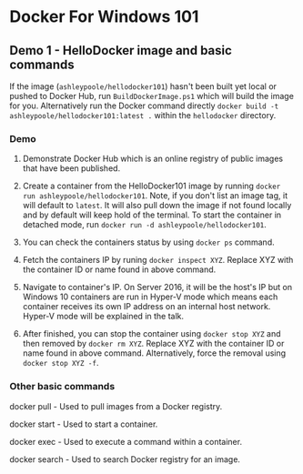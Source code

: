 # Docker For Windows 101

## Demo 1 - HelloDocker image and basic commands

If the image (`ashleypoole/hellodocker101`) hasn't been built yet local or pushed to Docker Hub, run `BuildDockerImage.ps1` which will build the image for you. Alternatively run the Docker command directly `docker build -t ashleypoole/hellodocker101:latest .` within the `hellodocker` directory.

### Demo

1) Demonstrate Docker Hub which is an online registry of public images that have been published.

2) Create a container from the HelloDocker101 image by running `docker run ashleypoole/hellodocker101`.
Note, if you don't list an image tag, it will default to `latest`. It will also pull down the image if not found locally and by default will keep hold of the terminal. To start the container in detached mode, run `docker run -d ashleypoole/hellodocker101`.

3) You can check the containers status by using `docker ps` command.

4) Fetch the containers IP by runing `docker inspect XYZ`. Replace XYZ with the container ID or name found in above command.

5) Navigate to container's IP. On Server 2016, it will be the host's IP but on Windows 10 containers are run in Hyper-V mode which means each container receives its own IP address on an internal host network. Hyper-V mode will be explained in the talk.

6) After finished, you can stop the container using `docker stop XYZ` and then removed by `docker rm XYZ`. Replace XYZ with the container ID or name found in above command. Alternatively, force the removal using `docker stop XYZ -f`.

### Other basic commands
docker pull - Used to pull images from a Docker registry.

docker start - Used to start a container.

docker exec - Used to execute a command within a container.

docker search - Used to search Docker registry for an image.